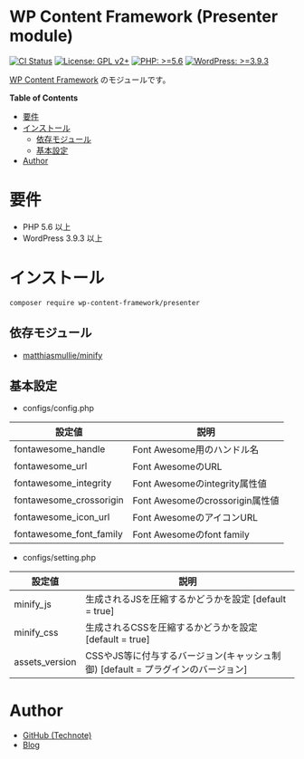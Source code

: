 # WP Content Framework (Presenter module)

[![CI Status](https://github.com/wp-content-framework/presenter/workflows/CI/badge.svg)](https://github.com/wp-content-framework/presenter/actions)
[![License: GPL v2+](https://img.shields.io/badge/License-GPL%20v2%2B-blue.svg)](http://www.gnu.org/licenses/gpl-2.0.html)
[![PHP: >=5.6](https://img.shields.io/badge/PHP-%3E%3D5.6-orange.svg)](http://php.net/)
[![WordPress: >=3.9.3](https://img.shields.io/badge/WordPress-%3E%3D3.9.3-brightgreen.svg)](https://wordpress.org/)

[WP Content Framework](https://github.com/wp-content-framework/core) のモジュールです。

<!-- START doctoc generated TOC please keep comment here to allow auto update -->
<!-- DON'T EDIT THIS SECTION, INSTEAD RE-RUN doctoc TO UPDATE -->
**Table of Contents**

- [要件](#%E8%A6%81%E4%BB%B6)
- [インストール](#%E3%82%A4%E3%83%B3%E3%82%B9%E3%83%88%E3%83%BC%E3%83%AB)
  - [依存モジュール](#%E4%BE%9D%E5%AD%98%E3%83%A2%E3%82%B8%E3%83%A5%E3%83%BC%E3%83%AB)
  - [基本設定](#%E5%9F%BA%E6%9C%AC%E8%A8%AD%E5%AE%9A)
- [Author](#author)

<!-- END doctoc generated TOC please keep comment here to allow auto update -->

# 要件
- PHP 5.6 以上
- WordPress 3.9.3 以上

# インストール

``` composer require wp-content-framework/presenter ```

## 依存モジュール
* [matthiasmullie/minify](https://github.com/matthiasmullie/minify)

## 基本設定
- configs/config.php

|設定値|説明|
|---|---|
|fontawesome_handle|Font Awesome用のハンドル名|
|fontawesome_url|Font AwesomeのURL|
|fontawesome_integrity|Font Awesomeのintegrity属性値|
|fontawesome_crossorigin|Font Awesomeのcrossorigin属性値|
|fontawesome_icon_url|Font AwesomeのアイコンURL|
|fontawesome_font_family|Font Awesomeのfont family|

- configs/setting.php

|設定値|説明|
|---|---|
|minify_js|生成されるJSを圧縮するかどうかを設定 \[default = true]|
|minify_css|生成されるCSSを圧縮するかどうかを設定 \[default = true]|
|assets_version|CSSやJS等に付与するバージョン(キャッシュ制御) \[default = プラグインのバージョン]|

# Author
- [GitHub (Technote)](https://github.com/technote-space)
- [Blog](https://technote.space)
